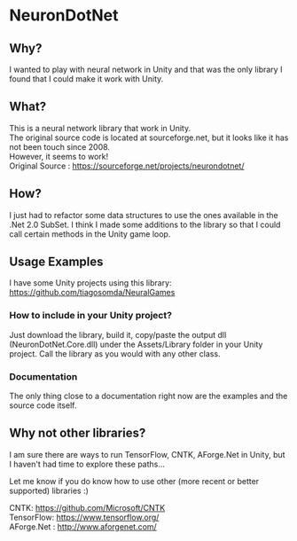# NeuronDotNet

## Why?
I wanted to play with neural network in Unity and that was the only library I found that I could make it work with Unity.

## What?
This is a neural network library that work in Unity.  
The original source code is located at sourceforge.net, but it looks like it has not been touch since 2008.  
However, it seems to work!  
Original Source : https://sourceforge.net/projects/neurondotnet/

## How?
I just had to refactor some data structures to use the ones available in the .Net 2.0 SubSet.
I think I made some additions to the library so that I could call certain methods in the Unity game loop.

## Usage Examples
I have some Unity projects using this library:  
https://github.com/tiagosomda/NeuralGames

### How to include in your Unity project?
Just download the library, build it, copy/paste the output dll (NeuronDotNet.Core.dll) under the Assets/Library folder in your Unity project. Call the library as you would with any other class.

### Documentation
The only thing close to a documentation right now are the examples and the source code itself.

## Why not other libraries?
I am sure there are ways to run TensorFlow, CNTK, AForge.Net in Unity, but I haven't had time to explore these paths...  

Let me know if you do know how to use other (more recent or better supported) libraries :)  

CNTK: https://github.com/Microsoft/CNTK   
TensorFlow: https://www.tensorflow.org/  
AForge.Net : http://www.aforgenet.com/  
